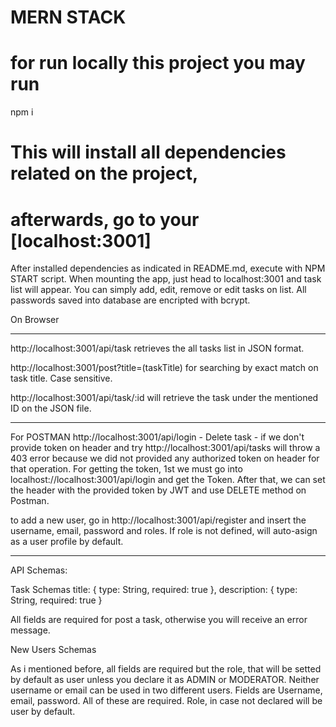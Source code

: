 # MERN STACK

# for run locally this project you may run

npm i


# This will install all dependencies related on the project,

# afterwards, go to your [localhost:3001] 


After installed dependencies as indicated in README.md, execute with NPM START script. When mounting the app, just head to localhost:3001 and task list will appear.
You can simply add, edit, remove or edit tasks on list.
All passwords saved into database are encripted with bcrypt.


On Browser
__________________
http://localhost:3001/api/task
retrieves the all tasks list in JSON format.

http://localhost:3001/post?title=(taskTitle)
for searching by exact match on task title. Case sensitive.

http://localhost:3001/api/task/:id 
will retrieve the task under the mentioned ID on the JSON file.
______________________


For POSTMAN
http://localhost:3001/api/login - 
Delete task - if we don't provide token on header and try http://localhost:3001/api/tasks will throw a 403 error because we did not provided any authorized token on header for that operation. For getting the token, 1st  we must go into localhost://localhost:3001/api/login and get the Token. After that, we can set the header with the provided token by JWT and use DELETE method on Postman. 

to add a new user, go in http://localhost:3001/api/register and insert the username, email, password and roles. If role is not defined, will auto-asign as a user profile by default.
____________________



API Schemas:

Task Schemas
title: { type: String, required: true },
  description: { type: String, required: true }

All fields are required for post a task, otherwise you will receive an error message.

New Users Schemas

As i mentioned before, all fields are required but the role, that will be setted by default as user unless you declare it as ADMIN or MODERATOR. Neither username or email can be used in two different users.
    Fields are Username, email, password. All of these are required. Role, in case not declared will be user by default.





